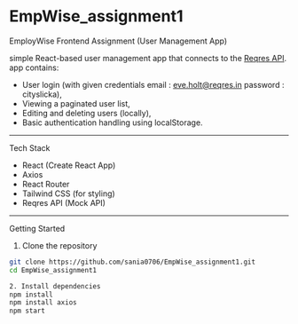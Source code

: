 # EmpWise_assignment1
EmployWise Frontend Assignment (User Management App)

simple React-based user management app that connects to the [Reqres API](https://reqres.in/). 
app contains:
- User login (with given credentials   email : eve.holt@reqres.in    password : cityslicka),
- Viewing a paginated user list,
- Editing and deleting users (locally),
- Basic authentication handling using localStorage.

---
Tech Stack
- React (Create React App)
- Axios
- React Router
- Tailwind CSS (for styling)
- Reqres API (Mock API)

---
 Getting Started
1. Clone the repository

```bash
git clone https://github.com/sania0706/EmpWise_assignment1.git
cd EmpWise_assignment1

2. Install dependencies
npm install
npm install axios 
npm start

